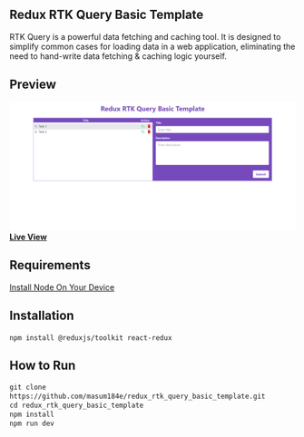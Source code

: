 ## Redux RTK Query Basic Template

<p textAlign="justify">RTK Query is a powerful data fetching and caching tool. It is designed to simplify common cases for loading data in a web application, eliminating the need to hand-write data fetching & caching logic yourself.</p>

## Preview
<img src="https://github.com/masum184e/redux_rtk_query_basic_template/blob/main/preview.png" >
<a href="https://redux-rtk-query-basic-template.vercel.app/"><b>Live View</b></a>

## Requirements

[Install Node On Your Device](https://nodejs.org/)

## Installation

```
npm install @reduxjs/toolkit react-redux
```

## How to Run

```
git clone https://github.com/masum184e/redux_rtk_query_basic_template.git
cd redux_rtk_query_basic_template
npm install
npm run dev
```

